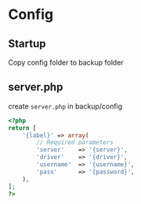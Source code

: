 # Config

## Startup

Copy config folder to backup folder

## server.php

create `server.php` in backup/config

```php
<?php
return [
    '{label}' => array(
		// Required parameters
        'server'    => '{server}',
        'driver'    => '{driver}',
        'username'  => '{username}',
        'pass'      => '{password}',
    ),
];
?>
```
